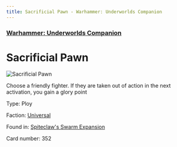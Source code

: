 ```yaml
---
title: Sacrificial Pawn - Warhammer: Underworlds Companion
---
```


### [Warhammer: Underworlds Companion](https://guidokessels.github.io/wh-underworlds)

  

# Sacrificial Pawn

![Sacrificial Pawn](https://warhammerunderworlds.com/wp-content/uploads/sites/6/2018/02/352_ENG.png)

Choose a friendly fighter. If they are taken out of action in the next activation, you gain a glory point

Type: Ploy

Faction: [Universal](https://guidokessels.github.io/wh-underworlds/factions/universal)

Found in: [Spiteclaw's Swarm Expansion](https://guidokessels.github.io/wh-underworlds/locations/spiteclaws-swarm-expansion)

Card number: 352
